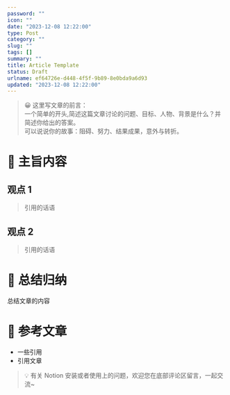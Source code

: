 ```yaml
---
password: ""
icon: ""
date: "2023-12-08 12:22:00"
type: Post
category: ""
slug: ""
tags: []
summary: ""
title: Article Template
status: Draft
urlname: ef64726e-d448-4f5f-9b89-8e0bda9a6d93
updated: "2023-12-08 12:22:00"
---
```


> 😀 这里写文章的前言：  
> 一个简单的开头,简述这篇文章讨论的问题、目标、人物、背景是什么？并简述你给出的答案。  
> 可以说说你的故事：阻碍、努力、结果成果，意外与转折。

# 📝 主旨内容

## 观点 1

> 引用的话语

## 观点 2

> 引用的话语

# 🤗 总结归纳

总结文章的内容

# 📎 参考文章

- 一些引用
- 引用文章

> 💡 有关 Notion 安装或者使用上的问题，欢迎您在底部评论区留言，一起交流~
